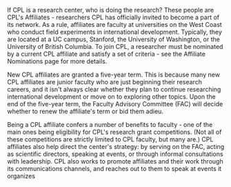If CPL is a research center, who is doing the research? These people are
CPL\'s Affiliates - researchers CPL has officially invited to become a
part of its network. As a rule, affiliates are faculty at universities
on the West Coast who conduct field experiments in international
development. Typically, they are located at a UC campus, Stanford, the
University of Washington, or the University of British Columbia. To join
CPL, a researcher must be nominated by a current CPL affiliate and
satisfy a set of criteria - see the Affiliate Nominations page for more
details.

New CPL affiliates are granted a five-year term. This is because many
new CPL affiliates are junior faculty who are just beginning their
research careers, and it isn\'t always clear whether they plan to
continue researching international development or move on to exploring
other topics. Upon the end of the five-year term, the Faculty Advisory
Committee (FAC) will decide whether to renew the affiliate\'s term or
bid them adieu.

Being a CPL affiliate confers a number of benefits to faculty - one of
the main ones being eligibility for CPL\'s research grant competitions.
(Not all of these competitions are strictly limited to CPL faculty, but
many are.) CPL affiliates also help direct the center\'s strategy: by
serving on the FAC, acting as scientific directors, speaking at events,
or through informal consultations with leadership. CPL also works to
promote affiliates and their work through its communications channels,
and reaches out to them to speak at events it organizes